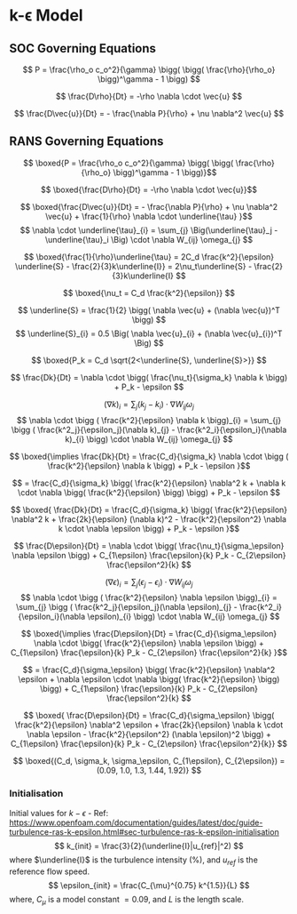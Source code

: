# k-ϵ Model

  

## SOC Governing Equations
$$ P = \frac{\rho_o c_o^2}{\gamma} \bigg( \bigg( \frac{\rho}{\rho_o} \bigg)^\gamma - 1 \bigg) $$

  

$$ \frac{D\rho}{Dt} = -\rho \nabla \cdot \vec{u} $$

  

$$ \frac{D\vec{u}}{Dt} = - \frac{\nabla P}{\rho} + \nu \nabla^2 \vec{u} $$

  
  

## RANS Governing Equations
$$ \boxed{P = \frac{\rho_o c_o^2}{\gamma} \bigg( \bigg( \frac{\rho}{\rho_o} \bigg)^\gamma - 1 \bigg)}$$

  

$$ \boxed{\frac{D\rho}{Dt} = -\rho \nabla \cdot \vec{u}}$$

  

$$ \boxed{\frac{D\vec{u}}{Dt} = - \frac{\nabla P}{\rho} + \nu \nabla^2 \vec{u} + \frac{1}{\rho} \nabla \cdot \underline{\tau}  }$$
$$ \nabla \cdot \underline{\tau}_{i} = \sum_{j} \Big(\underline{\tau}_j - \underline{\tau}_i \Big) \cdot \nabla W_{ij} \omega_{j} $$

  

$$ \boxed{\frac{1}{\rho}\underline{\tau} = 2C_d \frac{k^2}{\epsilon} \underline{S} - \frac{2}{3}k\underline{I}} = 2\nu_t\underline{S} - \frac{2}{3}k\underline{I} $$

  

$$ \boxed{\nu_t = C_d \frac{k^2}{\epsilon}} $$

  

$$ \underline{S} = \frac{1}{2} \bigg( \nabla \vec{u} + (\nabla \vec{u})^T \bigg) $$
$$ \underline{S}_{i} = 0.5 \Big( \nabla \vec{u}_{i} + (\nabla \vec{u}_{i})^T \Big) $$

  

$$ \boxed{P_k = C_d \sqrt{2<\underline{S}, \underline{S}>}} $$

  

$$ \frac{Dk}{Dt} = \nabla \cdot \bigg( \frac{\nu_t}{\sigma_k} \nabla k \bigg) + P_k - \epsilon $$


$$(\nabla k)_{i} = \sum_{j} \Big( k_j - k_i \Big) \cdot \nabla W_{ij} \omega_{j} $$
$$ \nabla \cdot \bigg ( \frac{k^2}{\epsilon} \nabla k \bigg)_{i} = \sum_{j} \bigg ( \frac{k^2_j}{\epsilon_j}(\nabla k)_{j} - \frac{k^2_i}{\epsilon_i}(\nabla k)_{i} \bigg) \cdot \nabla W_{ij} \omega_{j} $$

$$ \boxed{\implies \frac{Dk}{Dt} = \frac{C_d}{\sigma_k} \nabla \cdot \bigg ( \frac{k^2}{\epsilon} \nabla k \bigg) + P_k - \epsilon }$$


$$ = \frac{C_d}{\sigma_k} \bigg( \frac{k^2}{\epsilon} \nabla^2 k + \nabla k \cdot \nabla \bigg( \frac{k^2}{\epsilon} \bigg) \bigg) + P_k - \epsilon $$

$$ \boxed{ \frac{Dk}{Dt} = \frac{C_d}{\sigma_k} \bigg( \frac{k^2}{\epsilon} \nabla^2 k + \frac{2k}{\epsilon} (\nabla k)^2 - \frac{k^2}{\epsilon^2} \nabla k \cdot \nabla \epsilon \bigg) + P_k - \epsilon }$$

  

$$ \frac{D\epsilon}{Dt} = \nabla \cdot \bigg( \frac{\nu_t}{\sigma_\epsilon} \nabla \epsilon \bigg) + C_{1\epsilon} \frac{\epsilon}{k} P_k - C_{2\epsilon} \frac{\epsilon^2}{k} $$

$$ (\nabla \epsilon)_{i} = \sum_{j} \Big( \epsilon_j - \epsilon_i \Big) \cdot \nabla W_{ij} \omega_{j} $$
$$ \nabla \cdot \bigg ( \frac{k^2}{\epsilon} \nabla \epsilon \bigg)_{i} = \sum_{j} \bigg ( \frac{k^2_j}{\epsilon_j}(\nabla \epsilon)_{j} - \frac{k^2_i}{\epsilon_i}(\nabla \epsilon)_{i} \bigg) \cdot \nabla W_{ij} \omega_{j} $$


$$ \boxed{\implies \frac{D\epsilon}{Dt} = \frac{C_d}{\sigma_\epsilon} \nabla \cdot \bigg( \frac{k^2}{\epsilon} \nabla \epsilon \bigg) + C_{1\epsilon} \frac{\epsilon}{k} P_k - C_{2\epsilon} \frac{\epsilon^2}{k} }$$

$$ = \frac{C_d}{\sigma_\epsilon} \bigg( \frac{k^2}{\epsilon} \nabla^2 \epsilon + \nabla \epsilon \cdot \nabla \bigg( \frac{k^2}{\epsilon} \bigg) \bigg) + C_{1\epsilon} \frac{\epsilon}{k} P_k - C_{2\epsilon} \frac{\epsilon^2}{k} $$

$$ \boxed{ \frac{D\epsilon}{Dt} = \frac{C_d}{\sigma_\epsilon} \bigg( \frac{k^2}{\epsilon} \nabla^2 \epsilon + \frac{2k}{\epsilon} \nabla k \cdot \nabla \epsilon - \frac{k^2}{\epsilon^2} (\nabla \epsilon)^2 \bigg) + C_{1\epsilon} \frac{\epsilon}{k} P_k - C_{2\epsilon} \frac{\epsilon^2}{k}} $$

  

$$ \boxed{(C_d, \sigma_k, \sigma_\epsilon, C_{1\epsilon}, C_{2\epsilon}) = (0.09, 1.0, 1.3, 1.44, 1.92)} $$

### Initialisation
Initial values for $k-\epsilon$ 
	- Ref: https://www.openfoam.com/documentation/guides/latest/doc/guide-turbulence-ras-k-epsilon.html#sec-turbulence-ras-k-epsilon-initialisation
$$ k_{init} = \frac{3}{2}(\underline{I}|u_{ref}|^2) $$
where $\underline{I}$ is the turbulence intensity (%), and $u_{ref}$ is the reference flow speed.
$$ \epsilon_{init} = \frac{C_{\mu}^{0.75} k^{1.5}}{L} $$
where, $C_{\mu}$ is a model constant $=0.09$, and $L$ is the length scale. 